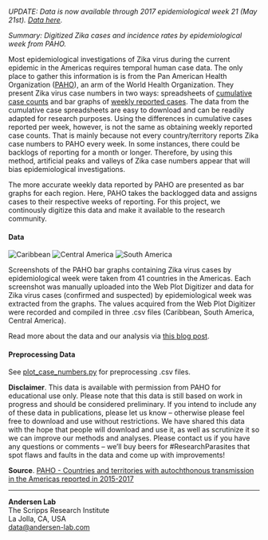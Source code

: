 *UPDATE: Data is now available through 2017 epidemiological week 21 (May 21st). [Data here](https://github.com/andersen-lab/Zika-cases-PAHO).*

*Summary: Digitized Zika cases and incidence rates by epidemiological week from PAHO.*

Most epidemiological investigations of Zika virus during the current epidemic in the Americas requires temporal human case data. The only place to gather this information is is from the Pan American Health Organization ([PAHO](http://www.paho.org/hq/)), an arm of the World Health Organization. They present Zika virus case numbers in two ways: spreadsheets of [cumulative case counts](http://www.paho.org/hq/index.php?option=com_content&view=article&id=12390&Itemid=42090&lang=en) and bar graphs of [weekly reported cases](http://www.paho.org/hq/index.php?option=com_content&view=article&id=11603:countries-territories-zika-autochthonous-transmission-americas&Itemid=41696&lang=en). The data from the cumulative case spreadsheets are easy to download and can be readily adapted for research purposes. Using the differences in cumulative cases reported per week, however, is not the same as obtaining weekly reported case counts. That is mainly because not every country/territory reports Zika case numbers to PAHO every week. In some instances, there could be backlogs of reporting for a month or longer. Therefore, by using this method, artificial peaks and valleys of Zika case numbers appear that will bias epidemiological investigations.

The more accurate weekly data reported by PAHO are presented as bar graphs for each region. Here, PAHO takes the backlogged data and assigns cases to their respective weeks of reporting. For this project, we continously digitize this data and make it available to the research community.

#### Data

![Caribbean](https://raw.githubusercontent.com/andersen-lab/Zika-cases-PAHO/master/plots/Caribbean.png)
![Central America](https://raw.githubusercontent.com/andersen-lab/Zika-cases-PAHO/master/plots/Central_America.png)
![South America](https://raw.githubusercontent.com/andersen-lab/Zika-cases-PAHO/master/plots/South_America.png)

Screenshots of the PAHO bar graphs containing Zika virus cases by epidemiological week were taken from 41 countries in the Americas. Each screenshot was manually uploaded into the Web Plot Digitizer and data for Zika virus cases (confirmed and suspected) by epidemiological week was extracted from the graphs. The values acquired from the Web Plot Digitizer were recorded and compiled in three .csv files (Caribbean, South America, Central America).

Read more about the data and our analysis via [this blog post](http://andersen-lab.com/paho-zika-cases/).

#### Preprocessing Data

See [plot_case_numbers.py](scripts/plot_case_numbers.py) for preprocessing .csv files.

**Disclaimer**. This data is available with permission from PAHO for educational use only. Please note that this data is still based on work in progress and should be considered preliminary. If you intend to include any of these data in publications, please let us know – otherwise please feel free to download and use without restrictions. We have shared this data with the hope that people will download and use it, as well as scrutinize it so we can improve our methods and analyses. Please contact us if you have any questions or comments – we’ll buy beers for #ResearchParasites that spot flaws and faults in the data and come up with improvements!

**Source**. [PAHO - Countries and territories with autochthonous transmission in the Americas reported in 2015-2017](http://www.paho.org/hq/index.php?option=com_content&view=article&id=11603:countries-territories-zika-autochthonous-transmission-americas&Itemid=41696&lang=en)

---
**Andersen Lab**  
The Scripps Research Institute  
La Jolla, CA, USA  
[data@andersen-lab.com](mailto:data@andersen-lab.com)
